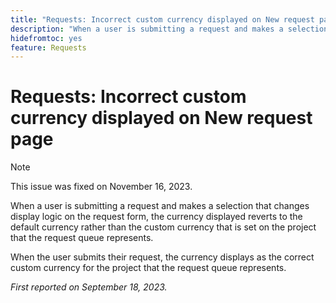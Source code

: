 ```yaml
---
title: "Requests: Incorrect custom currency displayed on New request page"
description: "When a user is submitting a request and makes a selection that changes display logic on the request form, the currency displayed reverts to the default currency rather than the custom currency that is set on the project that the request queue represents."
hidefromtoc: yes
feature: Requests
---
```


# Requests: Incorrect custom currency displayed on New request page

>[!NOTE]
>
>This issue was fixed on November 16, 2023.

When a user is submitting a request and makes a selection that changes display logic on the request form, the currency displayed reverts to the default currency rather than the custom currency that is set on the project that the request queue represents.

When the user submits their request, the currency displays as the correct custom currency for the project that the request queue represents.

_First reported on September 18, 2023._
